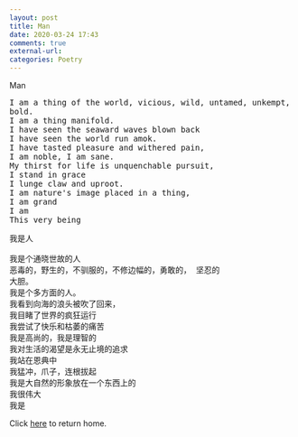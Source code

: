 ```yaml
---
layout: post
title: Man
date: 2020-03-24 17:43
comments: true
external-url:
categories: Poetry
---
```

Man

<pre>
I am a thing of the world, vicious, wild, untamed, unkempt, brave, stoic,
bold.
I am a thing manifold.
I have seen the seaward waves blown back
I have seen the world run amok.
I have tasted pleasure and withered pain,
I am noble, I am sane.
My thirst for life is unquenchable pursuit,
I stand in grace
I lunge claw and uproot.
I am nature's image placed in a thing,
I am grand
I am
This very being
</pre>

<pre>
我是人

我是个通晓世故的人
恶毒的，野生的，不驯服的，不修边幅的，勇敢的， 坚忍的
大胆。
我是个多方面的人。
我看到向海的浪头被吹了回来，
我目睹了世界的疯狂运行
我尝试了快乐和枯萎的痛苦
我是高尚的，我是理智的
我对生活的渴望是永无止境的追求
我站在恩典中
我猛冲，爪子，连根拔起
我是大自然的形象放在一个东西上的
我很伟大
我是
</pre>

Click [here](https://wigdo.github.io/papyrus/) to return home.
